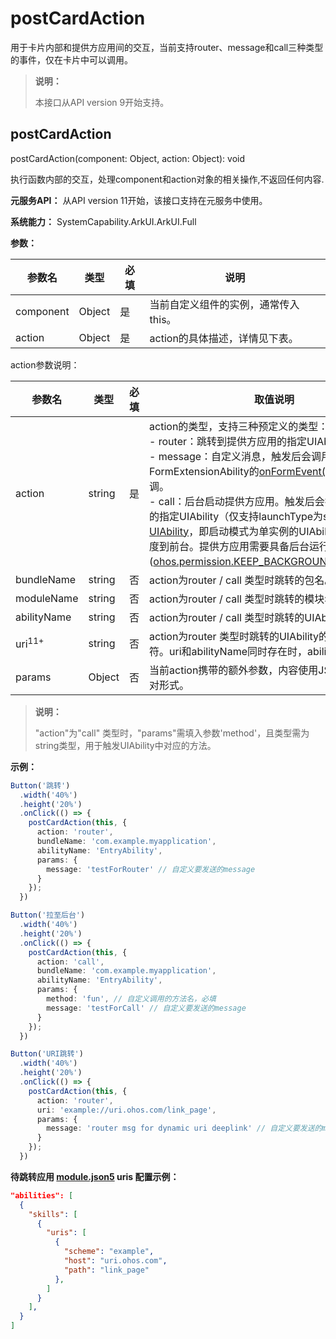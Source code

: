 # postCardAction

用于卡片内部和提供方应用间的交互，当前支持router、message和call三种类型的事件，仅在卡片中可以调用。

> **说明：** 
>
> 本接口从API version 9开始支持。

## postCardAction

postCardAction(component: Object, action: Object): void

执行函数内部的交互，处理component和action对象的相关操作,不返回任何内容.

**元服务API：** 从API version 11开始，该接口支持在元服务中使用。

**系统能力：** SystemCapability.ArkUI.ArkUI.Full

**参数：**


| **参数名** | **类型** | **必填** | **说明** |
| -------- | -------- | -------- | -------- |
| component | Object | 是 | 当前自定义组件的实例，通常传入this。 |
| action | Object | 是 | action的具体描述，详情见下表。 |


action参数说明：


| **参数名** | **类型** |  **必填** | **取值说明** |
| -------- | -------- | -------- | -------- |
| action | string | 是 |action的类型，支持三种预定义的类型：<br/>-&nbsp;router：跳转到提供方应用的指定UIAbility。<br/>-&nbsp;message：自定义消息，触发后会调用提供方FormExtensionAbility的[onFormEvent()](../apis-form-kit/js-apis-app-form-formExtensionAbility.md#onformevent)生命周期回调。<br/>-&nbsp;call：后台启动提供方应用。触发后会拉起提供方应用的指定UIAbility（仅支持launchType为singleton的[UIAbility](../../application-models/uiability-launch-type.md)，即启动模式为单实例的UIAbility），但不会调度到前台。提供方应用需要具备后台运行权限([ohos.permission.KEEP_BACKGROUND_RUNNING](../../security/AccessToken/permissions-for-all.md#ohospermissionkeep_background_running))。 |
| bundleName | string | 否 | action为router&nbsp;/&nbsp;call&nbsp;类型时跳转的包名。 |
| moduleName | string | 否 | action为router&nbsp;/&nbsp;call&nbsp;类型时跳转的模块名。 |
| abilityName | string | 否 | action为router&nbsp;/&nbsp;call&nbsp;类型时跳转的UIAbility名。 |
| uri<sup>11+</sup> | string   | 否   | action为router&nbsp;类型时跳转的UIAbility的统一资源标识符。uri和abilityName同时存在时，abilityName优先。 |
| params | Object | 否 | 当前action携带的额外参数，内容使用JSON格式的键值对形式。 |

>**说明：**
>
>"action"为"call"&nbsp;类型时，"params"需填入参数'method'，且类型需为string类型，用于触发UIAbility中对应的方法。

**示例：** 

<!--code_no_check-->

```ts
Button('跳转')
  .width('40%')
  .height('20%')
  .onClick(() => {
    postCardAction(this, {
      action: 'router',
      bundleName: 'com.example.myapplication',
      abilityName: 'EntryAbility',
      params: {
        message: 'testForRouter' // 自定义要发送的message
      }
    });
  })

Button('拉至后台')
  .width('40%')
  .height('20%')
  .onClick(() => {
    postCardAction(this, {
      action: 'call',
      bundleName: 'com.example.myapplication',
      abilityName: 'EntryAbility',
      params: {
        method: 'fun', // 自定义调用的方法名，必填
        message: 'testForCall' // 自定义要发送的message
      }
    });
  })

Button('URI跳转')
  .width('40%')
  .height('20%')
  .onClick(() => {
    postCardAction(this, {
      action: 'router',
      uri: 'example://uri.ohos.com/link_page',
      params: {
        message: 'router msg for dynamic uri deeplink' // 自定义要发送的message
      }
    });
  })

```

**待跳转应用 [module.json5](../../quick-start/module-configuration-file.md#skills标签) uris 配置示例：**

```json
"abilities": [
  {
    "skills": [
      {
        "uris": [
          {
            "scheme": "example",
            "host": "uri.ohos.com",
            "path": "link_page"
          },
        ]
      }
    ],
  }
]
```
